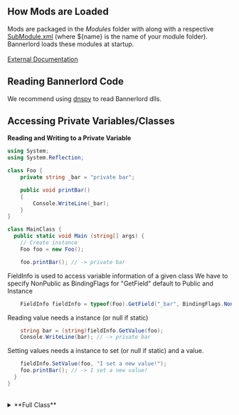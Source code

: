 ## How Mods are Loaded

Mods are packaged in the *Modules* folder with along with a respective [SubModule.xml](https://github.com/Bannerlord-Coop-Team/BannerlordCoop/blob/development/template/SubModule.xml) (where ${name} is the name of your module folder).<br/>
Bannerlord loads these modules at startup.<br/>
<br/>
[External Documentation](https://github.com/Bannerlord-Modding/Documentation/blob/master/_tutorials/basic-csharp-mod.md)

## Reading Bannerlord Code

We recommend using [dnspy](/overview/Tools/dnspy.html) to read Bannerlord dlls.<br/>

## Accessing Private Variables/Classes

**Reading and Writing to a Private Variable**

```CS
using System;
using System.Reflection;

class Foo {
    private string _bar = "private bar";

    public void printBar()
    {
        Console.WriteLine(_bar);
    }
}

class MainClass {
  public static void Main (string[] args) {
    // Create instance
    Foo foo = new Foo();

    foo.printBar(); // -> private bar
```

FieldInfo is used to access variable information of a given class
We have to specify NonPublic as BindingFlags for "GetField" default to Public and Instance

```CS
    FieldInfo fieldInfo = typeof(Foo).GetField("_bar", BindingFlags.NonPublic | BindingFlags.Instance);
``` 

Reading value needs a instance (or null if static)

```CS
    string bar = (string)fieldInfo.GetValue(foo);
    Console.WriteLine(bar); // -> private bar
```

Setting values needs a instance to set (or null if static) and a value.

```CS
    fieldInfo.SetValue(foo, "I set a new value!");
    foo.printBar(); // -> I set a new value!
  }
}
```
<br/>
<details>
<summary>**Full Class**</summary> 
<p>
```CS
using System;
using System.Reflection;

class Foo {
	private string _bar = "private bar";

	public void printBar()
	{
		Console.WriteLine(_bar);
	}
}

class MainClass {
  public static void Main (string[] args) {
	// Create instance
	Foo foo = new Foo();

	foo.printBar();

	// FieldInfo is used to access variable information of a given class
	// We have to specify NonPublic as BindingFlags for "GetField" default to Public and Instance
	FieldInfo fieldInfo = typeof(Foo).GetField("_bar", BindingFlags.NonPublic | BindingFlags.Instance);
	
	// Reading value needs a instance (or null if static)
	string bar = (string)fieldInfo.GetValue(foo);
	Console.WriteLine(bar);

	// Setting values needs a instance to set (or null if static) and a value.
	fieldInfo.SetValue(foo, "I set a new value!");
	foo.printBar();
	
  }
}
```
</p>
</details>
<br/>
**Instantiating a Internal/Private Class**

Inaccessible code
```CS
namespace ConsoleApp.Private
{
    class PrivateClass
    {
        public int someVar = 5;
    }
}
```

Creating an instance with Activator
```CS
using System;
using System.Reflection;

namespace ConsoleApp
{
    class Program
    {
        static void Main(string[] args)
        {
            // Activator
            // Need to get assembly when getting type, need full namespace type name as well.
            // Assembly may be different, you can pull assembly off public types
            Type privateType = Assembly.GetCallingAssembly().GetType("ConsoleApp.Private.PrivateClass");
            // Create class given a type
            object privateClass = Activator.CreateInstance(privateType);

            // Get someVar field value and print it
            Console.WriteLine(privateType.GetField("someVar").GetValue(privateClass));

            Console.ReadKey();
        }
    }
}
```

Creating an instance with constructor
```CS
using System;
using System.Reflection;

namespace ConsoleApp
{
    class Program
    {
        static void Main(string[] args)
        {
            // Get the constructor and invoke it
            // Need to get assembly when getting type, need full namespace type name as well.
            // Assembly may be different, you can pull assembly off public types
            Type privateType = Assembly.GetCallingAssembly().GetType("ConsoleApp.Private.PrivateClass");
            // Get constructor with no arguments
            ConstructorInfo privateTypeCtor = privateType.GetConstructor(new Type[0]);
            // Invoke constructor with no arguments
            object privateClass = privateTypeCtor.Invoke(new object[0]);

            // Get someVar field value and print it
            Console.WriteLine(privateType.GetField("someVar").GetValue(privateClass));

            Console.ReadKey();
        }
    }
}
```

## Patching Existing Code

There is existing Bannerlord code that you may want to change. For this we use [Harmony](./Tools/harmony.html).